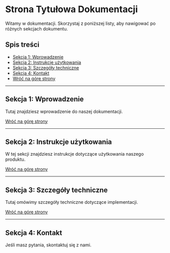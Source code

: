 # Strona Tytułowa Dokumentacji

Witamy w dokumentacji. Skorzystaj z poniższej listy, aby nawigować po różnych sekcjach dokumentu.

## Spis treści

- [Sekcja 1: Wprowadzenie](#sekcja-1)
- [Sekcja 2: Instrukcje użytkowania](#sekcja-2)
- [Sekcja 3: Szczegóły techniczne](#sekcja-3)
- [Sekcja 4: Kontakt](#kontakt)
- <a href="#top">Wróć na górę strony</a>

---

<a id="sekcja-1"></a>
## Sekcja 1: Wprowadzenie

Tutaj znajdziesz wprowadzenie do naszej dokumentacji.

<a href="#top">Wróć na górę strony</a>

---

<a id="sekcja-2"></a>
## Sekcja 2: Instrukcje użytkowania

W tej sekcji znajdziesz instrukcje dotyczące użytkowania naszego produktu.

<a href="#top">Wróć na górę strony</a>

---

<a id="sekcja-3"></a>
## Sekcja 3: Szczegóły techniczne

Tutaj omówimy szczegóły techniczne dotyczące implementacji.

<a href="#top">Wróć na górę strony</a>

---


## Sekcja 4: Kontakt

Jeśli masz pytania, skontaktuj się z nami.
